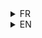 <details>
<summary>FR</summary>

# ContrastColor

## Le projet

ContrastColor est une application qui a pour finalité d'être une grille d'analyse des contrastes.
Elle crée un tableau de contraste d'une liste de couleur donnée et retourne le ratio de contraste obtenu nécessaire pour respecter la charte WGAC. 

</details>

<details>
<summary>EN </summary>

# ContrastColor

## The Project

ContrastColor is an application designed to be a contrast analysis grid.
It generates a contrast table from a given list of colors and returns the obtained contrast ratio needed to comply with the WCAG guidelines.

</details>